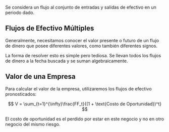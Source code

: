 Se considera un flujo al conjunto de entradas y salidas de efectivo en un periodo dado.

## Flujos de Efectivo Múltiples

Generalmente, necesitamos conocer el valor presente o futuro de un flujo de dinero que posee diferentes valores, como también diferentes signos.

La forma de resolver esto es simple pero tediosa. Se llevan todos los flujos de dinero a la fecha buscada y se suman algebraicamente.

## Valor de una Empresa

Para calcular el valor de la empresa, utilizaremos los flujos de efectivo pronosticados:

$$
V = \sum_{t=1}^{\infty}\frac{FF_t}{(1 + \text{Costo de Oportunidad})^t}
$$

El costo de oportunidad es el perdido por estar en este negocio y no en otro negocio del mismo riesgo.

